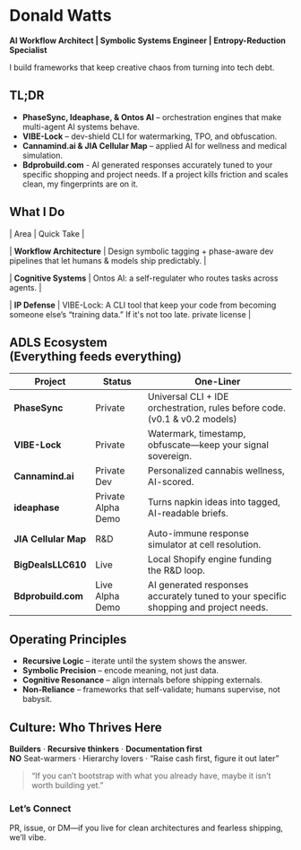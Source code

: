# Donald Watts  
**AI Workflow Architect  |  Symbolic Systems Engineer  |  Entropy-Reduction Specialist**

I build frameworks that keep creative chaos from turning into tech debt.



## TL;DR
* **PhaseSync, Ideaphase, & Ontos AI** – orchestration engines that make multi-agent AI systems behave. 
* **VIBE-Lock** – dev-shield CLI for watermarking, TPO, and obfuscation.  
* **Cannamind.ai & JIA Cellular Map** – applied AI for wellness and medical simulation.  
* **Bdprobuild.com** - AI generated responses accurately tuned to your specific shopping and project needs.
If a project kills friction and scales clean, my fingerprints are on it. 



## What I Do
| Area | Quick Take |

| **Workflow Architecture** | Design symbolic tagging + phase-aware dev pipelines that let humans & models ship predictably. |

| **Cognitive Systems** | Ontos AI: a self-regulater who routes tasks across agents. |

| **IP Defense** | VIBE-Lock: A CLI tool that keep your code from becoming someone else’s “training data.” If it's not too late. private license  | 



## ADLS Ecosystem<br>(Everything feeds everything)
| Project | Status | One-Liner |
|---------|--------|-----------|
| **PhaseSync** |  Private | Universal CLI + IDE orchestration, rules before code. (v0.1 & v0.2 models) |
| **VIBE-Lock** |  Private | Watermark, timestamp, obfuscate—keep your signal sovereign. |
| **Cannamind.ai** |  Private Dev | Personalized cannabis wellness, AI-scored. |
| **ideaphase** |  Private Alpha Demo | Turns napkin ideas into tagged, AI-readable briefs. |
| **JIA Cellular Map** |  R&D | Auto-immune response simulator at cell resolution. |
| **BigDealsLLC610** |  Live | Local Shopify engine funding the R&D loop. |
| **Bdprobuild.com** |  Live Alpha Demo |  AI generated responses accurately tuned to your specific shopping and project needs. |


## Operating Principles
* **Recursive Logic** – iterate until the system shows the answer.  
* **Symbolic Precision** – encode meaning, not just data.  
* **Cognitive Resonance** – align internals before shipping externals.  
* **Non-Reliance** – frameworks that self-validate; humans supervise, not babysit.



## Culture: Who Thrives Here
  **Builders** · **Recursive thinkers** · **Documentation first**  
**NO** Seat-warmers · Hierarchy lovers · “Raise cash first, figure it out later”

> “If you can’t bootstrap with what you already have, maybe it isn’t worth building yet.”



### Let’s Connect
PR, issue, or DM—if you live for clean architectures and fearless shipping, we’ll vibe.

